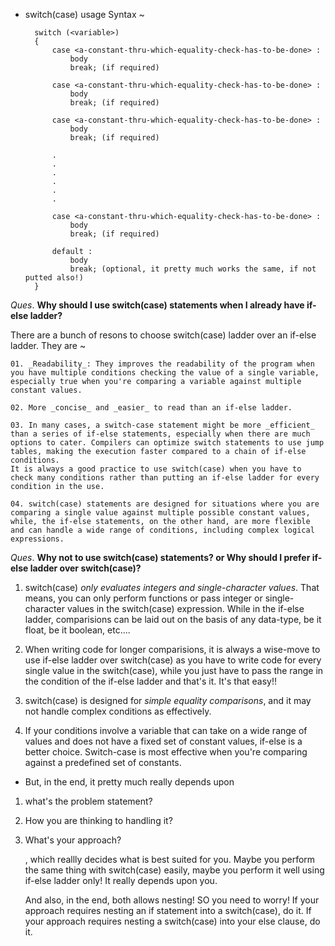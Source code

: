 * switch(case) usage Syntax ~

        switch (<variable>)
        {
            case <a-constant-thru-which-equality-check-has-to-be-done> :
                body
                break; (if required)
    
            case <a-constant-thru-which-equality-check-has-to-be-done> :
                body
                break; (if required)
    
            case <a-constant-thru-which-equality-check-has-to-be-done> :
                body
                break; (if required)
    
            .
            .
            .
            .
            .
            .
    
            case <a-constant-thru-which-equality-check-has-to-be-done> :
                body
                break; (if required)
    
            default :
                body 
                break; (optional, it pretty much works the same, if not putted also!)
        }

_Ques_. **Why should I use switch(case) statements when I already have if-else ladder?**

There are a bunch of resons to choose switch(case) ladder over an if-else ladder. They are ~

    01. _Readability_: They improves the readability of the program when you have multiple conditions checking the value of a single variable, especially true when you're comparing a variable against multiple constant values.

    02. More _concise_ and _easier_ to read than an if-else ladder.

    03. In many cases, a switch-case statement might be more _efficient_ than a series of if-else statements, especially when there are much options to cater. Compilers can optimize switch statements to use jump tables, making the execution faster compared to a chain of if-else conditions. 
    It is always a good practice to use switch(case) when you have to check many conditions rather than putting an if-else ladder for every condition in the use.

    04. switch(case) statements are designed for situations where you are comparing a single value against multiple possible constant values, while, the if-else statements, on the other hand, are more flexible and can handle a wide range of conditions, including complex logical expressions.

_Ques_. **Why not to use switch(case) statements? or Why should I prefer if-else ladder over switch(case)?**

01. switch(case) _only evaluates integers and single-character values_. That means, you can only perform functions or pass integer or single-character values in the switch(case) expression. While in the if-else ladder, comparisions can be laid out on the basis of any data-type, be it float, be it boolean, etc....

02. When writing code for longer comparisions, it is always a wise-move to use if-else ladder over switch(case) as you have to write code for every single value in the switch(case), while you just have to pass the range in the condition of the if-else ladder and that's it. It's that easy!!

03. switch(case) is designed for _simple equality comparisons_, and it may not handle complex conditions as effectively.

04. If your conditions involve a variable that can take on a wide range of values and does not have a fixed set of constant values, if-else is a better choice. Switch-case is most effective when you're comparing against a predefined set of constants.

* But, in the end, it pretty much really depends upon 

01. what's the problem statement?
02. How you are thinking to handling it?
03. What's your approach?

    , which reallly decides what is best suited for you. Maybe you perform the same thing with switch(case) easily, maybe you perform it well using if-else ladder only! It really depends upon you.

    And also, in the end, both allows nesting! SO you need to worry! If your approach requires nesting an if statement into a switch(case), do it. If your approach requires nesting a switch(case) into your else clause, do it.